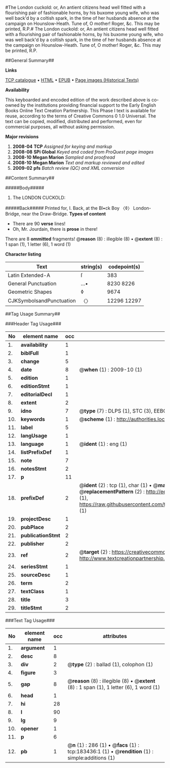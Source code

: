 #The London cuckold: or, An antient citizens head well fitted with a flourishing pair of fashionable horns, by his buxome young wife, who was well back'd by a coltish spark, in the time of her husbands absence at the campaign on Hounslow-Heath. Tune of, O mother! Roger, &c. This may be printed, R.P.#
The London cuckold: or, An antient citizens head well fitted with a flourishing pair of fashionable horns, by his buxome young wife, who was well back'd by a coltish spark, in the time of her husbands absence at the campaign on Hounslow-Heath. Tune of, O mother! Roger, &c. This may be printed, R.P.

##General Summary##

**Links**

[TCP catalogue](http://www.ota.ox.ac.uk/tcp/)  • 
[HTML](http://tei.it.ox.ac.uk/tcp/Texts-HTML/free/B04/B04147.html)  • 
[EPUB](http://tei.it.ox.ac.uk/tcp/Texts-EPUB/free/B04/B04147.epub) • 
[Page images (Historical Texts)](https://data.historicaltexts.jisc.ac.uk/view?pubId=eebo-99885274e&pageId=eebo-99885274e-183436-1)

**Availability**

This keyboarded and encoded edition of the
	       work described above is co-owned by the institutions
	       providing financial support to the Early English Books
	       Online Text Creation Partnership. This Phase I text is
	       available for reuse, according to the terms of Creative
	       Commons 0 1.0 Universal. The text can be copied,
	       modified, distributed and performed, even for
	       commercial purposes, all without asking permission.

**Major revisions**

1. __2008-04__ __TCP__ *Assigned for keying and markup*
1. __2008-08__ __SPi Global__ *Keyed and coded from ProQuest page images*
1. __2008-10__ __Megan Marion__ *Sampled and proofread*
1. __2008-10__ __Megan Marion__ *Text and markup reviewed and edited*
1. __2009-02__ __pfs__ *Batch review (QC) and XML conversion*

##Content Summary##

#####Body#####

1. The LONDON CUCKOLD:

#####Back#####
Printed for, I. Back, at the Bl•ck Boy 〈◊〉 London-Bridge, near the Draw-Bridge.
**Types of content**

  * There are 90 **verse** lines!
  * Oh, Mr. Jourdain, there is **prose** in there!

There are 8 **ommitted** fragments! 
 @__reason__ (8) : illegible (8)  •  @__extent__ (8) : 1 span (1), 1 letter (6), 1 word (1)

**Character listing**


|Text|string(s)|codepoint(s)|
|---|---|---|
|Latin Extended-A|ſ|383|
|General Punctuation|…•|8230 8226|
|Geometric Shapes|◊|9674|
|CJKSymbolsandPunctuation|〈〉|12296 12297|

##Tag Usage Summary##

###Header Tag Usage###

|No|element name|occ|attributes|
|---|---|---|---|
|1.|__availability__|1||
|2.|__biblFull__|1||
|3.|__change__|5||
|4.|__date__|8| @__when__ (1) : 2009-10 (1)|
|5.|__edition__|1||
|6.|__editionStmt__|1||
|7.|__editorialDecl__|1||
|8.|__extent__|2||
|9.|__idno__|7| @__type__ (7) : DLPS (1), STC (3), EEBO-CITATION (1), PROQUEST (1), VID (1)|
|10.|__keywords__|1| @__scheme__ (1) : http://authorities.loc.gov/ (1)|
|11.|__label__|5||
|12.|__langUsage__|1||
|13.|__language__|1| @__ident__ (1) : eng (1)|
|14.|__listPrefixDef__|1||
|15.|__note__|7||
|16.|__notesStmt__|2||
|17.|__p__|11||
|18.|__prefixDef__|2| @__ident__ (2) : tcp (1), char (1)  •  @__matchPattern__ (2) : ([0-9\-]+):([0-9IVX]+) (1), (.+) (1)  •  @__replacementPattern__ (2) : http://eebo.chadwyck.com/downloadtiff?vid=$1&page=$2 (1), https://raw.githubusercontent.com/textcreationpartnership/Texts/master/tcpchars.xml#$1 (1)|
|19.|__projectDesc__|1||
|20.|__pubPlace__|2||
|21.|__publicationStmt__|2||
|22.|__publisher__|2||
|23.|__ref__|2| @__target__ (2) : https://creativecommons.org/publicdomain/zero/1.0/ (1), http://www.textcreationpartnership.org/docs/. (1)|
|24.|__seriesStmt__|1||
|25.|__sourceDesc__|1||
|26.|__term__|2||
|27.|__textClass__|1||
|28.|__title__|3||
|29.|__titleStmt__|2||


###Text Tag Usage###

|No|element name|occ|attributes|
|---|---|---|---|
|1.|__argument__|1||
|2.|__desc__|8||
|3.|__div__|2| @__type__ (2) : ballad (1), colophon (1)|
|4.|__figure__|3||
|5.|__gap__|8| @__reason__ (8) : illegible (8)  •  @__extent__ (8) : 1 span (1), 1 letter (6), 1 word (1)|
|6.|__head__|1||
|7.|__hi__|28||
|8.|__l__|90||
|9.|__lg__|9||
|10.|__opener__|1||
|11.|__p__|6||
|12.|__pb__|1| @__n__ (1) : 286 (1)  •  @__facs__ (1) : tcp:183436:1 (1)  •  @__rendition__ (1) : simple:additions (1)|
